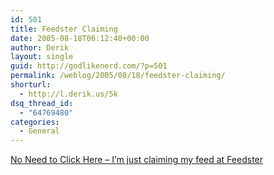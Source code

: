 ```yaml
---
id: 501
title: Feedster Claiming
date: 2005-08-18T06:12:40+00:00
author: Derik
layout: single
guid: http://godlikenerd.com/?p=501
permalink: /weblog/2005/08/18/feedster-claiming/
shorturl:
  - http://l.derik.us/5k
dsq_thread_id:
  - "64769480"
categories:
  - General
---
```

[No Need to Click Here &#8211; I&#8217;m just claiming my feed at Feedster](http://feedster.com/claimfeed.php?key=92d047d79bcd6ca7f25432e192d9bb6e)